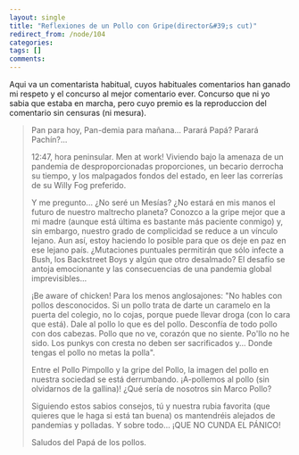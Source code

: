```yaml
---
layout: single
title: "Reflexiones de un Pollo con Gripe(director&#39;s cut)"
redirect_from: /node/104
categories:
tags: []
comments: 
---
```

Aqui va un comentarista habitual, cuyos habituales comentarios han ganado mi respeto y el concurso al mejor comentario ever. Concurso que ni yo sabia que estaba en marcha, pero cuyo premio es la reproduccion del comentario sin censuras (ni mesura).  

> Pan para hoy, Pan-demia para mañana... Parará Papá? Parará Pachín?...  
>   
> 12:47, hora peninsular. Men at work! Viviendo bajo la amenaza de un pandemia de desproporcionadas proporciones, un becario derrocha su tiempo, y los malpagados fondos del estado, en leer las correrías de su Willy Fog preferido.  
>   
> Y me pregunto... ¿No seré un Mesías? ¿No estará en mis manos el futuro de nuestro maltrecho planeta? Conozco a la gripe mejor que a mi madre (aunque está última es bastante más paciente conmigo) y, sin embargo, nuestro grado de complicidad se reduce a un vínculo lejano. Aun así, estoy haciendo lo posible para que os deje en paz en ese lejano país. ¿Mutaciones puntuales permitirán que sólo infecte a Bush, los Backstreet Boys y algún que otro desalmado? El desafío se antoja emocionante y las consecuencias de una pandemia global imprevisibles...  
>   
> ¡Be aware of chicken! Para los menos anglosajones: "No hables con pollos desconocidos. Si un pollo trata de darte un caramelo en la puerta del colegio, no lo cojas, porque puede llevar droga (con lo cara que está). Dale al pollo lo que es del pollo. Desconfía de todo pollo con dos cabezas. Pollo que no ve, corazón que no siente. Po'llo no he sido. Los punkys con cresta no deben ser sacrificados y... Donde tengas el pollo no metas la polla".  
>   
> Entre el Pollo Pimpollo y la gripe del Pollo, la imagen del pollo en nuestra sociedad se está derrumbando. ¡A-pollemos al pollo (sin olvidarnos de la gallina)! ¿Qué sería de nosotros sin Marco Pollo?  
>   
> Siguiendo estos sabios consejos, tú y nuestra rubia favorita (que quieres que le haga si está tan buena) os mantendréis alejados de pandemias y polladas. Y sobre todo... ¡QUE NO CUNDA EL PÁNICO!  
>   
> Saludos del Papá de los pollos.
